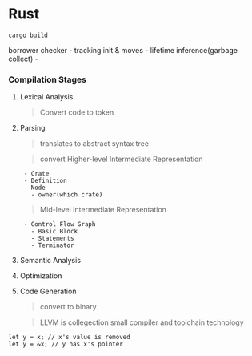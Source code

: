 # Rust
`cargo build`

borrower checker
    - tracking init & moves
    - lifetime inference(garbage collect)
    - 
### Compilation Stages
1. Lexical Analysis
   > Convert code to token 
2. Parsing
   > translates to abstract syntax tree

   > convert Higher-level Intermediate Representation

        - Crate
        - Definition
        - Node
          - owner(which crate)

   > Mid-level Intermediate Representation

        - Control Flow Graph
          - Basic Block
          - Statements
          - Terminator


3. Semantic Analysis
4. Optimization
5. Code Generation
    > convert to binary

    > LLVM is collegection small compiler and toolchain technology
```
let y = x; // x's value is removed
let y = &x; // y has x's pointer
```